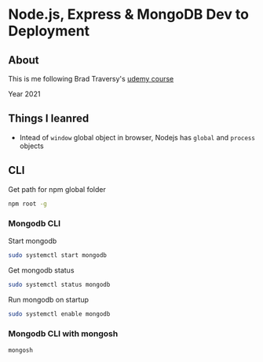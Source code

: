 # Node.js, Express & MongoDB Dev to Deployment

## About

This is me following Brad Traversy's [udemy course](https://www.udemy.com/course/draft/1358300/)

Year 2021

## Things I leanred

- Intead of ``window`` global object in browser, Nodejs has ``global`` and ``process`` objects

## CLI

Get path for npm global folder

```zsh
npm root -g
```

### Mongodb CLI

Start mongodb

```zsh
sudo systemctl start mongodb
```

Get mongodb status

```zsh
sudo systemctl status mongodb
```

Run mongodb on startup

```zsh
sudo systemctl enable mongodb
```

### Mongodb CLI with mongosh

```zsh
mongosh
```
